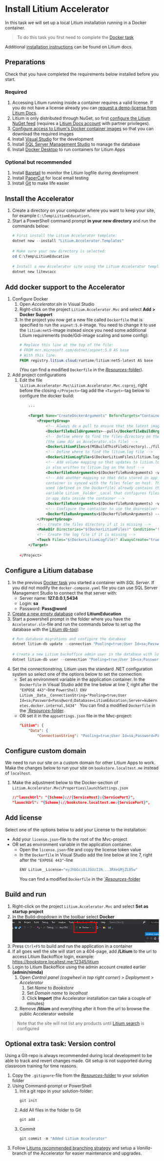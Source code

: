 # Install Litium Accelerator

In this task we will set up a local Litium installation running in a Docker container.

> To do this task you first need to complete the [Docker task](../Docker)

Additional [installation instructions](https://docs.litium.com/documentation/litium-accelerators/install-litium-accelerator) can be found on Litium docs.

## Preparations

Check that you have completed the requirements below installed before you start.

### Required

1. Accessing Litium running inside a container requires a valid license. If you do not have a license already you can [request a demo-license from Litium Docs](https://docs.litium.com/support/request-license).
1. Litium is only distributed through NuGet, so first  [configure the Litium NuGet feed](https://docs.litium.com/documentation/get-started/litium-packages) (requires a [Litium Docs account](https://docs.litium.com/system_pages/createlitiumaccount) with partner privileges).
1. [Configure access to Litium's Docker container images](https://docs.litium.com/documentation/get-started/litium-packages) so that you can download the required images
1. Install [Visual Studio](https://visualstudio.microsoft.com/) for the development
1. Install [SQL Server Management Studio](https://docs.microsoft.com/sv-se/sql/ssms/download-sql-server-management-studio-ssms) to manage the database
1. Install [Docker Desktop](https://www.docker.com/products/docker-desktop) to run containers for Litium Apps

### Optional but recommended

1. Install [Baretail](https://www.baremetalsoft.com/baretail/) to monitor the Litium logfile during development
1. Install [PaperCut](https://github.com/ChangemakerStudios/Papercut) for local email testing
1. Install [Git](https://git-scm.com/) to make life easier

## Install the Accelerator

1. Create a directory on your computer where you want to keep your site, for example `C:\Temp\LitiumEducation\`.
1. Start a PowerShell command prompt **in your new directory**  and run the commands below:
    ```PowerShell
    # First install the Litium Accelerator template:
    dotnet new --install "Litium.Accelerator.Templates"

    # Make sure your new directory is selected:
    cd C:\Temp\LitiumEducation

    # Install a new Accelerator site using the Litium Accelerator template:
    dotnet new litmvcacc
    ```

## Add docker support to the Accelerator

1. Configure Docker
    1. Open _Accelerator.sln_ in Visual Studio
    1. Right-click on the project `Litium.Accelerator.Mvc` and select **Add > Docker Support**
    1. In the project you now get a new file called `Dockerfile` that is specified to run the `aspnet:5.0`-image. You need to change it to use the `litium:net5`-image instead since you need some additional Litium requirements (node/Gdi-image scaling and some config):
        ```PowerShell
        # Replace this line at the top of the file:
        # FROM mcr.microsoft.com/dotnet/aspnet:5.0 AS base
        # With this line:
        FROM registry.litium.cloud/runtime/litium:net5-latest AS base
        ```
        (You can find a modified `Dockerfile` in the [_Resources_-folder](Resources/Dockerfile)).
1. Add project configurations
    1. Edit the file `\Litium.Accelerator.Mvc\Litium.Accelerator.Mvc.csproj`, right before the closing `</Project>`-tag add the `<Target>`-tag below to configure the docker build:
        ```XML
            ...

            <Target Name="CreateDockerArguments" BeforeTargets="ContainerBuildAndLaunch">
                <PropertyGroup>
                    <!-- Always do a pull to ensure that the latest image is used -->
                    <DockerfileBuildArguments>--pull</DockerfileBuildArguments>
                    <!-- Define where to find the files-directory on the host
                    (the same dir as Accelerator.sln file) -->
                    <DockerLitiumFiles>$(MSBuildThisFileDirectory)../files</DockerLitiumFiles>
                    <!-- Define where to find the litium.log file -->
                    <DockerLitiumLogfile>$(DockerLitiumFiles)/litium.log</DockerLitiumLogfile>
                    <!-- Add volume mapping so that updates to litium.log file in the container
                    is also written to litium.log on the host -->
                    <DockerfileRunArguments>$(DockerfileRunArguments) -v $(DockerLitiumLogfile):/app/bin/$(Configuration)/litium.log:rw</DockerfileRunArguments>
                    <!-- Add another mapping so that data stored in app_data inside the 
                    container is synced with the files foler on host. The Docker image 
                    used (defined in the Dockerfile) already contains the environment 
                    variable Litium__Folder__Local that configures files to be stored 
                    in app_data inside the container -->
                    <DockerfileRunArguments>$(DockerfileRunArguments) -v $(DockerLitiumFiles):/app_data:rw</DockerfileRunArguments>
                    <!-- Configure the container to use the dnsresolver-container as DNS: -->
                    <DockerfileRunArguments>$(DockerfileRunArguments) --dns 192.168.65.2</DockerfileRunArguments>
                </PropertyGroup>
                <!-- Create the files directory if it is missing -->
                <MakeDir Directories="$(DockerLitiumFiles)" Condition="!Exists('$(DockerLitiumFiles)')" />
                <!-- Create the log file if it is missing -->
                <Touch Files="$(DockerLitiumLogfile)" AlwaysCreate="true" Condition=" !Exists('$(DockerLitiumLogfile)')" />
            </Target>

        </Project>
        ```

## Configure a Litium database

1. In the previous [Docker task](../Docker) you started a container with _SQL Server_. If you did not modify the `docker-compose.yaml` file you can use SQL Server Management Studio to connect the that server with:
    - Server name: **127.0.0.1,5434**
    - Login: **sa**
    - Password: **Pass@word**
1. [Create a new empty database](https://docs.microsoft.com/en-us/sql/relational-databases/databases/create-a-database?view=sql-server-ver15#SSMSProcedure) called **LitiumEducation**
1. Start a powershell prompt in the folder where you have the `Accelerator.sln`-file and run the commands below to set up the database with the [Litium db-tool](https://docs.litium.com/documentation/get-started/database-management):
    ```PowerShell
    # Run database migrations and configure the database
    dotnet litium-db update --connection "Pooling=true;User Id=sa;Password=Pass@word;Database=LitiumEducation;Server=kubernetes.docker.internal,5434"

    # Create a new Litium backoffice admin user in the database with login admin/nimda
    dotnet litium-db user --connection "Pooling=true;User Id=sa;Password=Pass@word;Database=LitiumEducation;Server=kubernetes.docker.internal,5434" --login admin --password nimda
    ```
1. Set the connectionstring, Litium uses the standard .NET configuration system so select one of the options below to set the connection:
    - Set as environment variable in the application container. In the `Dockerfile` in Visual Studio add the line below at line 7, right after the `"EXPOSE 443"`-line
            ```PowerShell
            ENV Litium__Data__ConnectionString="Pooling=true;User Id=sa;Password=Pass@word;Database=LitiumEducation;Server=kubernetes.docker.internal,5434"
            ```
            You can find a modified `Dockerfile` in the [`_Resources_-folder](Resources/Dockerfile).
    - OR set it in the `appsettings.json` file in the Mvc-project:
        ```JSON
        "Litium": {
            "Data": {
                "ConnectionString": "Pooling=true;User Id=sa;Password=Pass@word;Database=LitiumEducation;Server=kubernetes.docker.internal,5434"
        ```

## Configure custom domain

We need to run our site on a custom domain for other Litium Apps to work. Make the changes below to run your site on `bookstore.localtest.me` instead of `localhost`.

1.  Make the adjustment below to the Docker-section of `Litium.Accelerator.Mvc\Properties\launchSettings.json` 
    ```JSON
    //"launchUrl": "{Scheme}://{ServiceHost}:{ServicePort}",
    "launchUrl": "{Scheme}://bookstore.localtest.me:{ServicePort}",
    ```

## Add license

Select one of the options below to add your License to the installation:

- Add your `license.json`-file to the root of the Mvc-project
- OR set as environment variable in the application container.
    - Open the `license.json`-file and copy the license token value
    - In the `Dockerfile` in Visual Studio add the line below at line 7, right after the `"EXPOSE 443"`-line
        ```PowerShell
        ENV Litium__License="eyJhbGciOiJSUzI1N...3RXeGMjZL05w"
        ```
        You can find a modified `Dockerfile` in the [`_Resources_-folder](Resources/Dockerfile)

## Build and run    
1. Right-click on the project `Litium.Accelerator.Mvc` and select **Set as startup project**
1. In the Build-dropdown in the toolbar select **Docker**
    ![Alt text](Images/docker-in-build-menu.png "Docker build menu")
1. Press `Ctrl+F5` to build and run the application in a container
1. If all goes well the site will start on a 404-page, add **/Litium** to the url to access Litium Backoffice login, example: https://bookstore.localtest.me:12345/litium
1. Login to Litium Backoffice using the admin account created earlier **(admin/nimda)**
    1. Open _Control panel (cogwheel in top right corner) > Deployment > Accelerator_
        1. Set _Name_ to _Bookstore_
        1. Set _Domain name_ to _localhost_
        1. Click **Import** (the Accelerator installation can take a couple of minutes)
    1. Remove **/litium** and everything after it from the url to browse the public Accelerator website

> Note that the site will not list any products until [Litium search](../Litium%20search) is configured

## Optional extra task: Version control

Using a Git-repo is always recommended during local development to be able to track and revert changes made. Git setup is not supported during classroom training for time reasons.

1. Copy the `.gitignore`-file from the [_Resources_-folder](Resources/.gitignore) to your solution folder
1. Using Command-prompt or PowerShell 
    1. Init a git repo in your solution-folder:
        ```PowerShell
        git init
        ```
    1. Add All files in the folder to Git
        ```PowerShell
        git add .
        ```
    1. Commit
        ```PowerShell
        git commit -m "Added Litium Accelerator"
        ```
1. Follow [Litiums recommended  branching strategy](https://docs.litium.com/documentation/litium-accelerators/install-litium-accelerator/maintain-the-litium-accelerator-solution) and setup a _Vanilla_-branch of the Accelerator for easier maintenance and upgrades.
